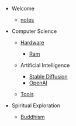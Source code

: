 - Welcome
    - [notes](README.md)

- Computer Science
    - [Hardware](hardware.md)
        - [Ram](ram.md)

    - Artificial Intelligence
    
        - [Stable Diffusion](stable-diffusion.md)
        - [OpenAI](openai.md)

    - [Tools](tools.md)
    
- Spiritual Exploration

    - [Buddhism](buddhism.md)
    